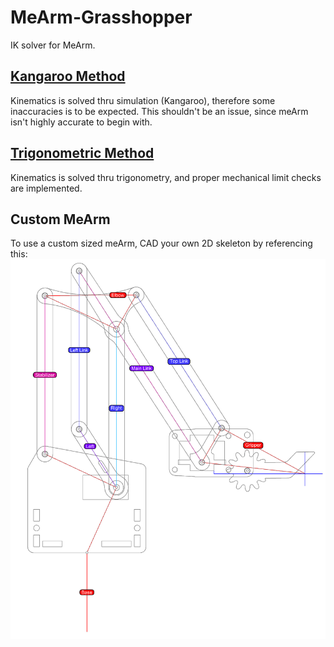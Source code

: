 # MeArm-Grasshopper
IK solver for MeArm.


## [Kangaroo Method](https://github.com/lin-ycv/MeArm-Grasshopper/blob/main/meArm_InverseKinematics_K2.gh)
Kinematics is solved thru simulation (Kangaroo), therefore some inaccuracies is to be expected. This shouldn't be an issue, since meArm isn't highly accurate to begin with.


## [Trigonometric Method](https://github.com/lin-ycv/MeArm-Grasshopper/blob/main/meArm_InverseKinematics.gh)
Kinematics is solved thru trigonometry, and proper mechanical limit checks are implemented.


## Custom MeArm
To use a custom sized meArm, CAD your own 2D skeleton by referencing this:
![](https://github.com/lin-ycv/MeArm-Grasshopper/blob/main/meArmSkeleton.png)
